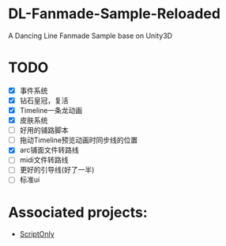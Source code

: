 # DL-Fanmade-Sample-Reloaded

A Dancing Line Fanmade Sample base on Unity3D

# TODO

- [x] 事件系统
- [x] 钻石皇冠，复活
- [x] Timeline一条龙动画
- [x] 皮肤系统
- [ ] 好用的铺路脚本
- [ ] 拖动Timeline预览动画时同步线的位置
- [x] arc铺面文件转路线
- [ ] midi文件转路线
- [ ] 更好的引导线(好了一半)
- [ ] 标准ui

# Associated projects: 
- [ScriptOnly](https://github.com/dogdie233/DancingLineFMSample-ScriptOnly)
